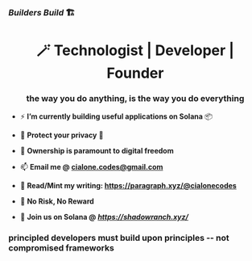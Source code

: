 ### *Builders Build*   🏗️


<h1 align="center"> 🪄 Technologist | Developer | Founder </h1>
<h3 align="center">the way you do anything, is the way you do everything</h3> 

- ⚡ **I’m currently building useful applications on Solana** 📦

- :ninja: **Protect your privacy** 💾

- 💬 **Ownership is paramount to digital freedom**

- 📫 **Email me @ cialone.codes@gmail.com**

- 📄 **Read/Mint my writing: https://paragraph.xyz/@cialonecodes**
  
- :game_die: **No Risk, No Reward**

- :test_tube:   **Join us on Solana  @ *https://shadowranch.xyz/***

<h3 align="left">principled developers must build upon principles -- not compromised frameworks</h3>


